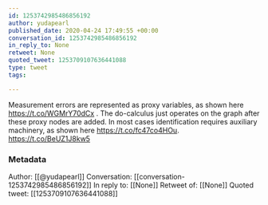 ```yaml
---
id: 1253742985486856192
author: yudapearl
published_date: 2020-04-24 17:49:55 +00:00
conversation_id: 1253742985486856192
in_reply_to: None
retweet: None
quoted_tweet: 1253709107636441088
type: tweet
tags:

---
```


Measurement errors are represented as proxy variables, as shown here   https://t.co/WGMrY70dCx . 
 The do-calculus just operates on the graph after these proxy nodes are added. In most cases identification requires auxiliary machinery, as shown here  https://t.co/fc47co4HOu. https://t.co/BeUZ1J8kw5

### Metadata

Author: [[@yudapearl]]
Conversation: [[conversation-1253742985486856192]]
In reply to: [[None]]
Retweet of: [[None]]
Quoted tweet: [[1253709107636441088]]
